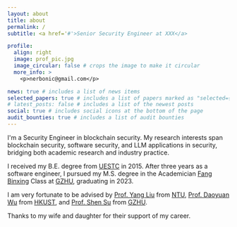 ```yaml
---
layout: about
title: about
permalink: /
subtitle: <a href='#'>Senior Security Engineer at XXX</a>

profile:
  align: right
  image: prof_pic.jpg
  image_circular: false # crops the image to make it circular
  more_info: >
    <p>nerbonic@gmail.com</p>

news: true # includes a list of news items
selected_papers: true # includes a list of papers marked as "selected={true}"
# latest_posts: false # includes a list of the newest posts
social: true # includes social icons at the bottom of the page
audit_bounties: true # includes a list of audit bounties
---
```

I'm a Security Engineer in blockchain security. My research interests span blockchain security, software security, and LLM applications in security, bridging both academic research and industry practice.

I received my B.E. degree from [UESTC](https://www.uestc.edu.cn/) in 2015. After three years as a software engineer, I pursued my M.S. degree in the Academician [Fang Binxing](https://en.wikipedia.org/wiki/Fang_Binxing) Class at [GZHU](https://www.gzhu.edu.cn/), graduating in 2023.

I am very fortunate to be advised by [Prof. Yang Liu](https://personal.ntu.edu.sg/yangliu/) from [NTU](https://www.ntu.edu.sg/), [Prof. Daoyuan Wu](https://daoyuan14.github.io/) from [HKUST](https://hkust.edu.hk/), and [Prof. Shen Su](https://scholar.google.com/citations?user=VQm4Ns4AAAAJ&hl=en) from [GZHU](https://www.gzhu.edu.cn/).

Thanks to my wife and daughter for their support of my career.


